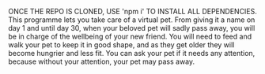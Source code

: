 ONCE THE REPO IS CLONED, USE 'npm i' TO INSTALL ALL DEPENDENCIES.
This programme lets you take care of a virtual pet. From giving it a name on day 1 and until day 30, when your beloved pet will sadly pass away, you will be in charge of the wellbeing of your new friend. You will need to feed and walk your pet to keep it in good shape, and as they get older they will become hungrier and less fit. You can ask your pet if it needs any attention, because without your attention, your pet may pass away.
